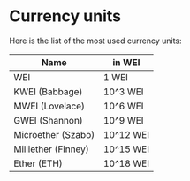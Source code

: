 # Currency units

Here is the list of the most used currency units:

| Name                | in WEI    |
|---------------------|-----------|
| WEI                 | 1 WEI     |
| KWEI (Babbage)      | 10^3 WEI  |
| MWEI (Lovelace)     | 10^6 WEI  |
| GWEI (Shannon)      | 10^9 WEI  |
| Microether (Szabo)  | 10^12 WEI |
| Milliether (Finney) | 10^15 WEI |
| Ether (ETH)         | 10^18 WEI |

